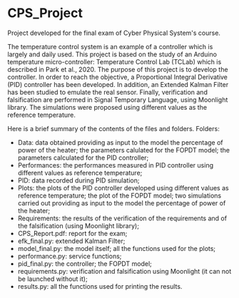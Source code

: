 # CPS_Project
Project developed for the final exam of Cyber Physical System's course.

The temperature control system is an example of a controller which is largely and daily used. This project is based on the study of an Arduino temperature micro-controller: Temperature Control Lab (TCLab) which is described in Park et al., 2020. The purpose of this project is to develop the controller. In order to reach the objective, a Proportional Integral Derivative (PID) controller has been developed. In addition, an Extended Kalman Filter has been studied to emulate the real sensor. Finally, verification and falsification are performed in Signal Temporary Language, using Moonlight library. The simulations were proposed using different values as the reference temperature.

Here is a brief summary of the contents of the files and folders.
Folders:
- Data: data obtained providing as input to the model the percentage of power of the heater; the parameters calulated for the FOPDT model; the parameters calculated for the PID controller;
- Performances: the performances measured in PID controller using different values as reference temperature;
- PID: data recorded during PID simulation;
- Plots: the plots of the PID controller developed using different values as reference temperature; the plot of the FOPDT model; two simulations carried out providing as input to the model the percentage of power of the heater;
- Requirements: the results of the verification of the requirements and of the falsification (using Moonlight library);
- CPS_Report.pdf: report for the exam; 
- efk_final.py: extended Kalman Filter;
- model_final.py: the model itself; all the functions used for the plots;
- performance.py: service functions;
- pid_final.py: the controller; the FOPDT model;
- requirements.py: verification and falsification using Moonlight (it can not be launched without it); 
- results.py: all the functions used for printing the results.
